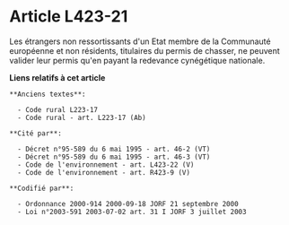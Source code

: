 # Article L423-21

Les étrangers non ressortissants d'un Etat membre de la Communauté européenne et non résidents, titulaires du permis de
chasser, ne peuvent valider leur permis qu'en payant la redevance cynégétique nationale.

**Liens relatifs à cet article**

	**Anciens textes**:

	  - Code rural L223-17
	  - Code rural - art. L223-17 (Ab)

	**Cité par**:

	  - Décret n°95-589 du 6 mai 1995 - art. 46-2 (VT)
	  - Décret n°95-589 du 6 mai 1995 - art. 46-3 (VT)
	  - Code de l'environnement - art. L423-22 (V)
	  - Code de l'environnement - art. R423-9 (V)

	**Codifié par**:

	  - Ordonnance 2000-914 2000-09-18 JORF 21 septembre 2000
	  - Loi n°2003-591 2003-07-02 art. 31 I JORF 3 juillet 2003
